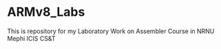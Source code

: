 # ARMv8_Labs
This is repository for my Laboratory Work on Assembler Course in NRNU Mephi ICIS CS&amp;T
